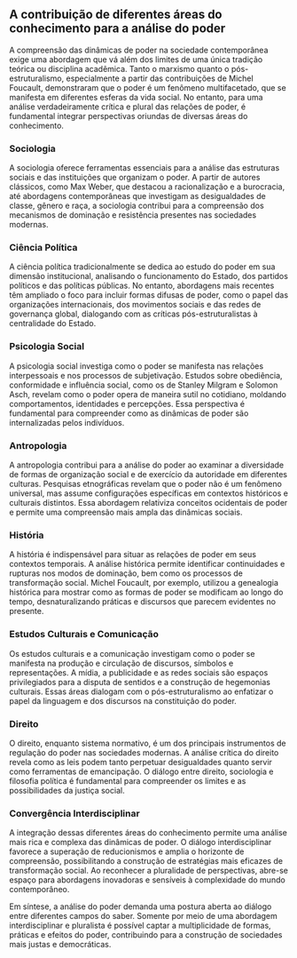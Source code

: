 
## A contribuição de diferentes áreas do conhecimento para a análise do poder

A compreensão das dinâmicas de poder na sociedade contemporânea exige uma abordagem que vá além dos limites de uma única tradição teórica ou disciplina acadêmica. Tanto o marxismo quanto o pós-estruturalismo, especialmente a partir das contribuições de Michel Foucault, demonstraram que o poder é um fenômeno multifacetado, que se manifesta em diferentes esferas da vida social. No entanto, para uma análise verdadeiramente crítica e plural das relações de poder, é fundamental integrar perspectivas oriundas de diversas áreas do conhecimento.

### Sociologia

A sociologia oferece ferramentas essenciais para a análise das estruturas sociais e das instituições que organizam o poder. A partir de autores clássicos, como Max Weber, que destacou a racionalização e a burocracia, até abordagens contemporâneas que investigam as desigualdades de classe, gênero e raça, a sociologia contribui para a compreensão dos mecanismos de dominação e resistência presentes nas sociedades modernas.

### Ciência Política

A ciência política tradicionalmente se dedica ao estudo do poder em sua dimensão institucional, analisando o funcionamento do Estado, dos partidos políticos e das políticas públicas. No entanto, abordagens mais recentes têm ampliado o foco para incluir formas difusas de poder, como o papel das organizações internacionais, dos movimentos sociais e das redes de governança global, dialogando com as críticas pós-estruturalistas à centralidade do Estado.

### Psicologia Social

A psicologia social investiga como o poder se manifesta nas relações interpessoais e nos processos de subjetivação. Estudos sobre obediência, conformidade e influência social, como os de Stanley Milgram e Solomon Asch, revelam como o poder opera de maneira sutil no cotidiano, moldando comportamentos, identidades e percepções. Essa perspectiva é fundamental para compreender como as dinâmicas de poder são internalizadas pelos indivíduos.

### Antropologia

A antropologia contribui para a análise do poder ao examinar a diversidade de formas de organização social e de exercício da autoridade em diferentes culturas. Pesquisas etnográficas revelam que o poder não é um fenômeno universal, mas assume configurações específicas em contextos históricos e culturais distintos. Essa abordagem relativiza conceitos ocidentais de poder e permite uma compreensão mais ampla das dinâmicas sociais.

### História

A história é indispensável para situar as relações de poder em seus contextos temporais. A análise histórica permite identificar continuidades e rupturas nos modos de dominação, bem como os processos de transformação social. Michel Foucault, por exemplo, utilizou a genealogia histórica para mostrar como as formas de poder se modificam ao longo do tempo, desnaturalizando práticas e discursos que parecem evidentes no presente.

### Estudos Culturais e Comunicação

Os estudos culturais e a comunicação investigam como o poder se manifesta na produção e circulação de discursos, símbolos e representações. A mídia, a publicidade e as redes sociais são espaços privilegiados para a disputa de sentidos e a construção de hegemonias culturais. Essas áreas dialogam com o pós-estruturalismo ao enfatizar o papel da linguagem e dos discursos na constituição do poder.

### Direito

O direito, enquanto sistema normativo, é um dos principais instrumentos de regulação do poder nas sociedades modernas. A análise crítica do direito revela como as leis podem tanto perpetuar desigualdades quanto servir como ferramentas de emancipação. O diálogo entre direito, sociologia e filosofia política é fundamental para compreender os limites e as possibilidades da justiça social.

### Convergência Interdisciplinar

A integração dessas diferentes áreas do conhecimento permite uma análise mais rica e complexa das dinâmicas de poder. O diálogo interdisciplinar favorece a superação de reducionismos e amplia o horizonte de compreensão, possibilitando a construção de estratégias mais eficazes de transformação social. Ao reconhecer a pluralidade de perspectivas, abre-se espaço para abordagens inovadoras e sensíveis à complexidade do mundo contemporâneo.

Em síntese, a análise do poder demanda uma postura aberta ao diálogo entre diferentes campos do saber. Somente por meio de uma abordagem interdisciplinar e pluralista é possível captar a multiplicidade de formas, práticas e efeitos do poder, contribuindo para a construção de sociedades mais justas e democráticas.
```
